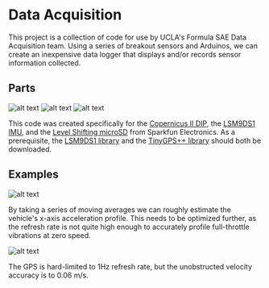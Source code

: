 # Data Acquisition
This project is a collection of code for use by UCLA's Formula SAE Data Acquisition team.
Using a series of breakout sensors and Arduinos, we can create an inexpensive data logger that displays and/or records sensor information collected.

## Parts
![alt text](https://cdn.sparkfun.com//assets/parts/8/2/5/6/11858-01.jpg "Copernicus II DIP")
![alt text](https://cdn.sparkfun.com//assets/parts/1/0/5/3/3/13284-02.jpg "LSM9DS1 Breakout")
![alt text](https://cdn.sparkfun.com//assets/parts/1/1/2/6/7/13743-01.jpg "microSD Breakout")

This code was created specifically for the [Copernicus II DIP](https://www.sparkfun.com/products/11858 "Copernicus II Breakout"),  the [LSM9DS1 IMU](https://www.sparkfun.com/products/13284 "LMS9DS1 Breakout"), and the [Level Shifting microSD](https://www.sparkfun.com/products/13743 "Level Shifter microSD Breakout") from Sparkfun Electronics. As a prerequisite, the [LSM9DS1 library](https://github.com/kms-uzuki/Data-Acquisition/tree/master/Libraries/SparkFun_LSM9DS1_Arduino_Library-master) and the [TinyGPS++ library](https://github.com/kms-uzuki/Data-Acquisition/tree/master/Libraries/TinyGPSPlus-master) should both be downloaded.

## Examples
![alt text](https://user-images.githubusercontent.com/33558268/66520067-50ed3a00-ea9d-11e9-969b-f9d5e404ecee.png "Example accelerometer data")

By taking a series of moving averages we can roughly estimate the vehicle's x-axis acceleration profile. This needs to be optimized further, as the refresh rate is not quite high enough to accurately profile full-throttle vibrations at zero speed.

![alt text](https://user-images.githubusercontent.com/33558268/66525288-dd055e80-eaa9-11e9-8b18-e69833222bbb.png "Example GPS data") 

The GPS is hard-limited to 1Hz refresh rate, but the unobstructed velocity accuracy is to 0.06 m/s. 
